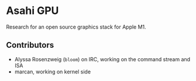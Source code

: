 # Asahi GPU 

Research for an open source graphics stack for Apple M1.

## Contributors

* Alyssa Rosenzweig (`bloom`) on IRC, working on the command stream and ISA
* marcan, working on kernel side
